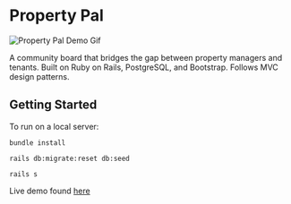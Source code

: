 # Property Pal

![Property Pal Demo Gif](./pp_gif.gif)

A community board that bridges the gap between property managers and tenants.
Built on Ruby on Rails, PostgreSQL, and Bootstrap. Follows MVC design patterns.

## Getting Started

To run on a local server:

```
bundle install

rails db:migrate:reset db:seed

rails s
```

Live demo found [here](https://property-pal.herokuapp.com/)